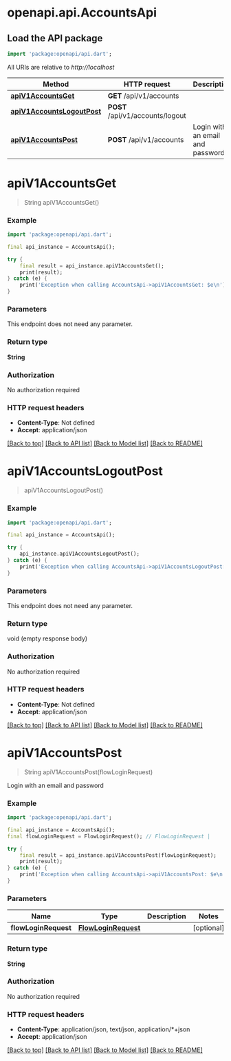 # openapi.api.AccountsApi

## Load the API package
```dart
import 'package:openapi/api.dart';
```

All URIs are relative to *http://localhost*

Method | HTTP request | Description
------------- | ------------- | -------------
[**apiV1AccountsGet**](AccountsApi.md#apiv1accountsget) | **GET** /api/v1/accounts | 
[**apiV1AccountsLogoutPost**](AccountsApi.md#apiv1accountslogoutpost) | **POST** /api/v1/accounts/logout | 
[**apiV1AccountsPost**](AccountsApi.md#apiv1accountspost) | **POST** /api/v1/accounts | Login with an email and password


# **apiV1AccountsGet**
> String apiV1AccountsGet()



### Example
```dart
import 'package:openapi/api.dart';

final api_instance = AccountsApi();

try {
    final result = api_instance.apiV1AccountsGet();
    print(result);
} catch (e) {
    print('Exception when calling AccountsApi->apiV1AccountsGet: $e\n');
}
```

### Parameters
This endpoint does not need any parameter.

### Return type

**String**

### Authorization

No authorization required

### HTTP request headers

 - **Content-Type**: Not defined
 - **Accept**: application/json

[[Back to top]](#) [[Back to API list]](../README.md#documentation-for-api-endpoints) [[Back to Model list]](../README.md#documentation-for-models) [[Back to README]](../README.md)

# **apiV1AccountsLogoutPost**
> apiV1AccountsLogoutPost()



### Example
```dart
import 'package:openapi/api.dart';

final api_instance = AccountsApi();

try {
    api_instance.apiV1AccountsLogoutPost();
} catch (e) {
    print('Exception when calling AccountsApi->apiV1AccountsLogoutPost: $e\n');
}
```

### Parameters
This endpoint does not need any parameter.

### Return type

void (empty response body)

### Authorization

No authorization required

### HTTP request headers

 - **Content-Type**: Not defined
 - **Accept**: application/json

[[Back to top]](#) [[Back to API list]](../README.md#documentation-for-api-endpoints) [[Back to Model list]](../README.md#documentation-for-models) [[Back to README]](../README.md)

# **apiV1AccountsPost**
> String apiV1AccountsPost(flowLoginRequest)

Login with an email and password

### Example
```dart
import 'package:openapi/api.dart';

final api_instance = AccountsApi();
final flowLoginRequest = FlowLoginRequest(); // FlowLoginRequest | 

try {
    final result = api_instance.apiV1AccountsPost(flowLoginRequest);
    print(result);
} catch (e) {
    print('Exception when calling AccountsApi->apiV1AccountsPost: $e\n');
}
```

### Parameters

Name | Type | Description  | Notes
------------- | ------------- | ------------- | -------------
 **flowLoginRequest** | [**FlowLoginRequest**](FlowLoginRequest.md)|  | [optional] 

### Return type

**String**

### Authorization

No authorization required

### HTTP request headers

 - **Content-Type**: application/json, text/json, application/*+json
 - **Accept**: application/json

[[Back to top]](#) [[Back to API list]](../README.md#documentation-for-api-endpoints) [[Back to Model list]](../README.md#documentation-for-models) [[Back to README]](../README.md)

